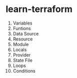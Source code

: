 # learn-terraform

1. Variables
2. Funtions
3. Data Source
4. Resource
5. Module
6. Locals
6. Provider
7. State File
8. Loops
9. Conditions
